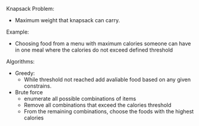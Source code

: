 Knapsack Problem:

- Maximum weight that knapsack can carry.

Example:
- Choosing food from a menu with maximum calories someone can have in one meal where the calories do not exceed defined threshold

Algorithms:
- Greedy:
  - While threshold not reached add avaliable food based on any given constrains.
- Brute force
  - enumerate all possible combinations of items
  - Remove all combinations that exceed the calories threshold
  - From the remaining combinations, choose the foods with the highest calories
